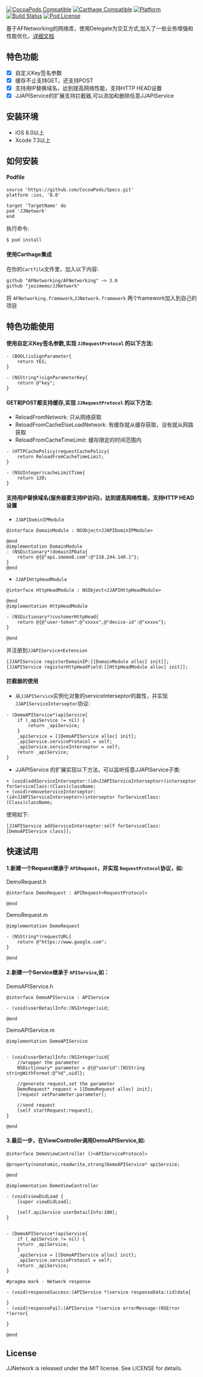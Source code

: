 [![CocoaPods Compatible](https://img.shields.io/cocoapods/v/JJNetwork.svg)](https://img.shields.io/cocoapods/v/JJNetwork.svg)
[![Carthage Compatible](https://img.shields.io/badge/Carthage-compatible-4BC51D.svg?style=flat)](https://github.com/Carthage/Carthage)
[![Platform](https://img.shields.io/cocoapods/p/JJNetwork.svg?style=flat)](http://cocoadocs.org/docsets/JJNetwork)
[![Build Status](https://travis-ci.org/jezzmemo/JJNetwork.svg?branch=master)](https://travis-ci.org/jezzmemo/JJNetwork.svg?branch=master)
[![Pod License](http://img.shields.io/cocoapods/l/JJNetwork.svg?style=flat)](https://www.apache.org/licenses/LICENSE-2.0.html)

基于AFNetworking的网络库，使用Delegate为交互方式,加入了一些业务增强和性能优化，[详细文档](https://github.com/jezzmemo/JJNetwork/blob/master/EXPLAIN.md)

## 特色功能

- [x] 自定义Key签名参数
- [x] 缓存不止支持GET，还支持POST
- [x] 支持用IP替换域名，达到提高网络性能，支持HTTP HEAD设置
- [x] JJAPIService的扩展支持拦截器,可以添加和删除任意JJAPIService

## 安装环境

- iOS 8.0以上
- Xcode 7.3以上

## 如何安装

#### Podfile
```
source 'https://github.com/CocoaPods/Specs.git'
platform :ios, '8.0'

target 'TargetName' do
pod 'JJNetwork'
end
```
执行命令:
```
$ pod install
```
#### 使用Carthage集成

在你的`Cartfile`文件里，加入以下内容:

```
github "AFNetworking/AFNetworking" ~> 3.0
github "jezzmemo/JJNetwork"
```

将 `AFNetworking.framework`,`JJNetwork.framework` 两个framework加入到自己的项目

## 特色功能使用

#### 使用自定义Key签名参数,实现 `JJRequestProtocol` 的以下方法:
```objc
- (BOOL)isSignParameter{
    return YES;
}

- (NSString*)signParameterKey{
    return @"key";
}
```

#### GET和POST都支持缓存,实现 `JJRequestProtocol` 的以下方法:
- ReloadFromNetwork: 只从网络获取
- ReloadFromCacheElseLoadNetwork: 有缓存就从缓存获取，没有就从网路获取
- ReloadFromCacheTimeLimit: 缓存限定的时间范围内

```objc
- (HTTPCachePolicy)requestCachePolicy{
    return ReloadFromCacheTimeLimit;
}

- (NSUInteger)cacheLimitTime{
    return 120;
}
```

#### 支持用IP替换域名(服务器要支持IP访问)，达到提高网络性能，支持HTTP HEAD设置

* `JJAPIDominIPModule`

```objc
@interface DomainModule : NSObject<JJAPIDominIPModule>

@end
@implementation DomainModule
- (NSDictionary*)domainIPData{
    return @{@"api.imemo8.com":@"218.244.140.1"};
}
@end
```

* `JJAPIHttpHeadModule`

```objc
@interface HttpHeadModule : NSObject<JJAPIHttpHeadModule>

@end
@implementation HttpHeadModule

- (NSDictionary*)customerHttpHead{
    return @{@"user-token":@"xxxxx",@"device-id":@"xxxxx"};
}

@end
```

并注册到`JJAPIService+Extension`

```objc
[JJAPIService registerDomainIP:[[DomainModule alloc] init]];
[JJAPIService registerHttpHeadField:[[HttpHeadModule alloc] init]];
```

#### 拦截器的使用

* 从`JJAPIService`实例化对象的serviceInterseptor的属性，并实现`JJAPIServiceInterseptor`协议:
```objc
- (DemoAPIService*)apiService{
    if (_apiService != nil) {
        return _apiService;
    }
    _apiService = [[DemoAPIService alloc] init];
    _apiService.serviceProtocol = self;
    _apiService.serviceInterseptor = self;
    return _apiService;
}
``` 

* JJAPIService 的扩展实现以下方法，可以监听任意JJAPIService子类:
```objc
+ (void)addServiceInterseptor:(id<JJAPIServiceInterseptor>)interseptor forServiceClass:(Class)className;
+ (void)removeServiceInterseptor:(id<JJAPIServiceInterseptor>)interseptor forServiceClass:(Class)className;
```

使用如下:
```objc
[JJAPIService addServiceInterseptor:self forServiceClass:[DemoAPIService class]];
```

## 快速试用

#### 1.新建一个Request继承于 `APIRequest`，并实现 `RequestProtocol`协议，如:

DemoRequest.h
```objc
@interface DemoRequest : APIRequest<RequestProtocol>

@end
```
DemoRequest.m
```objc
@implementation DemoRequest

- (NSString*)requestURL{
    return @"https://www.google.com";
}

@end
```

#### 2.新建一个Service继承于 `APIService`,如：

DemoAPIService.h
```objc
@interface DemoAPIService : APIService

- (void)userDetailInfo:(NSInteger)uid;

@end
```

DemoAPIService.m
```objc
@implementation DemoAPIService


- (void)userDetailInfo:(NSInteger)uid{
    //wrapper the parameter
    NSDictionary* parameter = @{@"userid":[NSString stringWithFormat:@"%d",uid]};
    
    //generate request,set the parameter
    DemoRequest* request = [[DemoRequest alloc] init];
    [request setParameter:parameter];
    
    //send request
    [self startRequest:request];
}

@end
```

#### 3.最后一步，在ViewController调用DemoAPIService,如:
```objc
@interface DemoViewController ()<APIServiceProtocol>

@property(nonatomic,readwrite,strong)DemoAPIService* apiService;

@end

@implementation DemoViewController

- (void)viewDidLoad {
    [super viewDidLoad];
	
    [self.apiService userDetailInfo:100];
}


- (DemoAPIService*)apiService{
    if (_apiService != nil) {
	return _apiService;
    }
    _apiService = [[DemoAPIService alloc] init];
    _apiService.serviceProtocol = self;
    return _apiService;
}

#pragma mark - Network response

- (void)responseSuccess:(APIService *)service responseData:(id)data{
	
}
- (void)responseFail:(APIService *)service errorMessage:(NSError *)error{
	
}

@end
```

## License
JJNetwork is released under the MIT license. See LICENSE for details.
